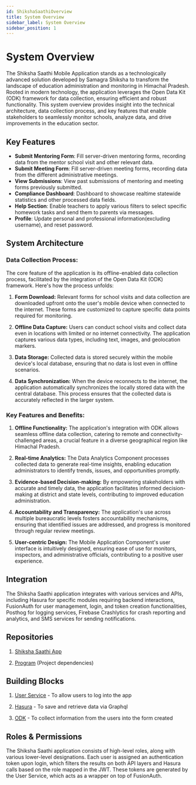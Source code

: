 ```yaml
---
id: ShikshaSaathiOverview
title: System Overview
sidebar_label: System Overview
sidebar_position: 1
---
```


# System Overview

The Shiksha Saathi Mobile Application stands as a technologically advanced solution developed by Samagra Shiksha to transform the landscape of education administration and monitoring in Himachal Pradesh. Rooted in modern technology, the application leverages the Open Data Kit (ODK) framework for data collection, ensuring efficient and robust functionality. This system overview provides insight into the technical architecture, data collection process, and key features that enable stakeholders to seamlessly monitor schools, analyze data, and drive improvements in the education sector.

## Key Features

- **Submit Mentoring Form**: Fill server-driven mentoring forms, recording data from the mentor school visit and other relevant data.
- **Submit Meeting Form**: Fill server-driven meeting forms, recording data from the different administrative meetings.
- **View Submissions**: View past submissions of mentoring and meeting forms previously submitted.
- **Compliance Dashboard**: Dashboard to showcase realtime statewide statistics and other processed data fields.
- **Help Section**: Enable teachers to apply various filters to select specific homework tasks and send them to parents via messages.
- **Profile**: Update personal and professional information(excluding username), and reset password.

## System Architecture

### Data Collection Process:

The core feature of the application is its offline-enabled data collection process, facilitated by the integration of the Open Data Kit (ODK) framework. Here's how the process unfolds:

1. **Form Download:** Relevant forms for school visits and data collection are downloaded upfront onto the user's mobile device when connected to the internet. These forms are customized to capture specific data points required for monitoring.

2. **Offline Data Capture:** Users can conduct school visits and collect data even in locations with limited or no internet connectivity. The application captures various data types, including text, images, and geolocation markers.

3. **Data Storage:** Collected data is stored securely within the mobile device's local database, ensuring that no data is lost even in offline scenarios.

4. **Data Synchronization:** When the device reconnects to the internet, the application automatically synchronizes the locally stored data with the central database. This process ensures that the collected data is accurately reflected in the larger system.

### Key Features and Benefits:

1. **Offline Functionality:** The application's integration with ODK allows seamless offline data collection, catering to remote and connectivity-challenged areas, a crucial feature in a diverse geographical region like Himachal Pradesh.

2. **Real-time Analytics:** The Data Analytics Component processes collected data to generate real-time insights, enabling education administrators to identify trends, issues, and opportunities promptly.

3. **Evidence-based Decision-making:** By empowering stakeholders with accurate and timely data, the application facilitates informed decision-making at district and state levels, contributing to improved education administration.

4. **Accountability and Transparency:** The application's use across multiple bureaucratic levels fosters accountability mechanisms, ensuring that identified issues are addressed, and progress is monitored through regular review meetings.

5. **User-centric Design:** The Mobile Application Component's user interface is intuitively designed, ensuring ease of use for monitors, inspectors, and administrative officials, contributing to a positive user experience.

## Integration

The Shiksha Saathi application integrates with various services and APIs, including Hasura for specific modules requiring backend interactions, FusionAuth for user management, login, and token creation functionalities, Posthog for logging services, Firebase Crashlytics for crash reporting and analytics, and SMS services for sending notifications.

## Repositories

1. [Shiksha Saathi App](https://github.com/Samarth-HP/shiksha-saathi-app)

2. [Program](https://github.com/Samarth-HP) (Project dependencies)

## Building Blocks

1. [User Service](https://github.com/Samagra-Development/user-service) - To allow users to log into the app

2. [Hasura](https://hasura.io/) - To save and retrieve data via Graphql

3. [ODK](https://getodk.org/) - To collect information from the users into the form created


## Roles & Permissions

The Shiksha Saathi application consists of high-level roles, along with various lower-level designations. 
Each user is assigned an authentication token upon login, which filters the results on both API layers and Hasura calls based on the role mapped in the JWT. These tokens are generated by the User Service, which acts as a wrapper on top of FusionAuth.